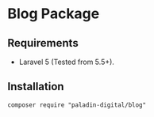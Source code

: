 # Blog Package

## Requirements

 - Laravel 5 (Tested from 5.5+).

## Installation

    composer require "paladin-digital/blog"
